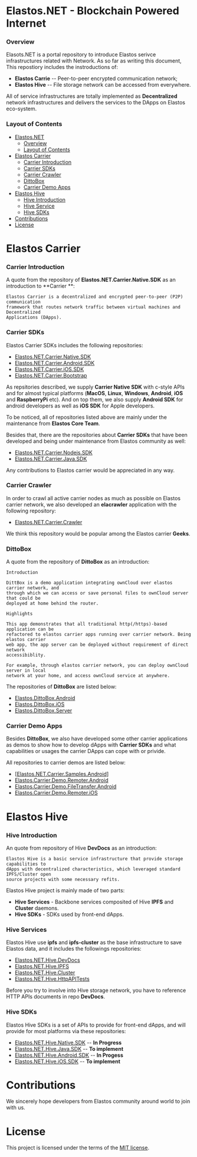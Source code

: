 # Elastos.NET - Blockchain Powered Internet

### Overview

Elasots.NET is a portal repository to introduce Elastos serivce infrastructures related with Network. As so far as writing this document,  This repostiory includes the instroductions of:

- **Elastos Carrie** --  Peer-to-peer encrypted communication network;
- **Elastos Hive** -- File storage network can be accessed from everywhere.

All of service infrastructures are totally implemented as **Decentralized** network infrastructures  and delivers the services to the DApps on Elastos eco-system.  

### Layout of Contents

- [Elastos.NET](#elasotos-net)
  - [Overview](#overview)
  - [Layout of Contents](#layout-of-contents)
- [Elastos Carrier](#elastos-carrier)
  - [Carrier Introduction ](#carrier-introduction)
  - [Carrier SDKs](#carrier-sdks)
  - [Carrier Crawler](#carrier-crawler)
  - [DittoBox](#dittobox)
  - [Carrier Demo Apps](#carrier-demo-apps)
- [Elastos Hive](#elastos-hive)
  - [Hive Introduction](#hive-introduction)
  - [Hive Service](#hive-service)
  - [Hive SDKs](hive-sdks)
- [Contributions](#contributions)
- [License](#license)

# Elastos Carrier

### Carrier Introduction

A quote from the repository of **Elastos.NET.Carrier.Native.SDK** as an introduction to **Carrier **:
```
Elastos Carrier is a decentralized and encrypted peer-to-peer (P2P) communication
framework that routes network traffic between virtual machines and Decentralized
Applications (DApps).
```

### Carrier SDKs

Elastos Carrier SDKs  includes the following repositories:

- [Elastos.NET.Carrier.Native.SDK](https://github.com/elastos/Elastos.NET.Carrier.Native.SDK)
- [Elastos.NET.Carrier.Android.SDK](https://github.com/elastos/Elastos.NET.Carrier.Android.SDK)
- [Elastos.NET.Carrier.iOS.SDK](https://github.com/elastos/Elastos.NET.Carrier.iOS.SDK)
- [Elastos.NET.Carrier.Bootstrap](https://github.com/elastos/Elastos.NET.Carrier.Bootstrap)

As repsitories described, we supply **Carrier Native SDK** with c-style APIs and for almost typical platforms (**MacOS**, **Linux**, **Windows**, **Android**, **iOS** and **RaspberryPi** etc). And on top them,  we also supply **Android SDK** for android developers as well as **iOS SDK** for Apple developers.

To be noticed, all of repositories listed above are mainly under the maintenance from **Elastos Core Team**.

Besides that,  there are the repositories about **Carrier SDKs**  that have been developed and being under maintenance from Elastos community as well:

* [Elastos.NET.Carrier.Nodejs.SDK](https://github.com/elastos/Elastos.NET.Carrier.Nodejs.SDK)
* [Elastos.NET.Carrier.Java.SDK](https://github.com/elastos/Elastos.NET.Carrier.Java.SDK)

Any contributions to Elastos carrier would be appreciated in any way. 

### Carrier Crawler

In order to crawl all active carrier nodes as much as possible on Elastos carrier network, we also developed an **elacrawler** application with the following repository:

- [Elastos.NET.Carrier.Crawler](https://github.com/elastos/Elastos.NET.Carrier.Crawler)

We think this repository would be popular among the Elastos carrier **Geeks**.

### DittoBox

A quote from the repository of **DittoBox** as an introduction:

```
Introduction

DittBox is a demo application integrating ownCloud over elastos carrier network, and
through which we can access or save personal files to ownCloud server that could be
deployed at home behind the router.

Highlights

This app demonstrates that all traditional http(/https)-based application can be
refactored to elastos carrier apps running over carrier network. Being elastos carrier
web app, the app server can be deployed without requirement of direct network
accessibiblity.

For example, through elastos carrier network, you can deploy ownCloud server in local
network at your home, and access ownCloud service at anywhere.
```

The repositories of **DittoBox** are listed below:
- [Elastos.DittoBox.Android](https://github.com/elastos/Elastos.DittoBox.Android)
- [Elastos.DittoBox.iOS](https://github.com/elastos/Elastos.DittoBox.iOS)
- [Elastos.DittoBox.Server](https://github.com/elastos/Elastos.DittoBox.Server) 

### Carrier Demo Apps

Besides **DittoBox**, we also have developed some other carrier applications as demos to show how to  develop dApps with **Carrier SDKs** and what capabilities or usages  the carrier DApps can cope with or privide.

All repositories to carrier demos are listed below:

- [[Elastos.NET.Carrier.Samples.Android](https://github.com/elastos/Elastos.NET.Carrier.Samples.Android)]
- [Elastos.Carrier.Demo.Remoter.Android](https://github.com/elastos/Elastos.Carrier.Demo.Remoter.Android)
- [Elastos.Carrier.Demo.FileTransfer.Android](https://github.com/elastos/Elastos.Carrier.Demo.FileTransfer.Android)
- [Elastos.Carrier.Demo.Remoter.iOS](https://github.com/elastos/Elastos.Carrier.Demo.Remoter.iOS)

# Elastos Hive 

### Hive Introduction

An quote from repository of Hive **DevDocs** as an introduction:

```
Elastos Hive is a basic service infrastructure that provide storage capabilities to
dApps with decentralized characteristics, which leveraged standard IPFS/Cluster open
source projects with some necessary refits.
```

Elastos Hive project is mainly made of two parts:

* **Hive Services** - Backbone services composited of Hive **IPFS** and **Cluster** daemons.
* **Hive SDKs** - SDKs used by front-end dApps.

### Hive Services

Elastos Hive use **ipfs** and **ipfs-cluster** as the base infrastructure to save Elastos data, and it includes the followings repositories:

- [Elastos.NET.Hive.DevDocs](https://github.com/elastos/Elastos.NET.Hive.DevDocs)
- [Elastos.NET.Hive.IPFS](https://github.com/elastos/Elastos.NET.Hive.IPFS)
- [Elastos.NET.Hive.Cluster](https://github.com/elastos/Elastos.NET.Hive.Cluster)
- [Elastos.NET.Hive.HttpAPITests](https://github.com/elastos/Elastos.NET.Hive.HttpAPITests)

Before you try to involve into Hive storage network, you have to reference HTTP APIs documents in repo **DevDocs**.

### Hive SDKs

Elastos Hive SDKs is a set of APIs to provide for front-end dApps, and will provide for most platforms via these repositories:

- [Elastos.NET.Hive.Native.SDK](https://github.com/elastos/Elastos.NET.Hive.Native.SDK) -- **In Progress** 
- [Elastos.NET.Hive.Java.SDK](https://github.com/elastos/Elastos.NET.Hive.Java.SDK)  -- **To implement**
- [Elastos.NET.Hive.Android.SDK](https://github.com/elastos/Elastos.NET.Hive.Android.SDK) -- **In Progess**
- [Elastos.NET.Hive.iOS.SDK](https://github.com/elastos/Elastos.NET.Hive.iOS.SDK)  -- **To implement**

# Contributions

We sincerely hope developers from Elastos community around world to join with us.

# License
This project is licensed under the terms of the [MIT license](https://github.com/elastos/Elastos.NET/blob/master/LICENSE).